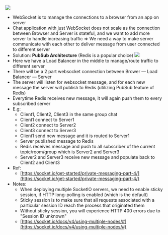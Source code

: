 ![](https://i.imgur.com/Uchoif0.png)
- WebSocket is to manage the connections to a browser from an app on server
- Chat application with just WebSocket does not scale as the connection between Browser and Server is stateful, and we want to add more server to handle increasing traffic ⇒ We need a way to make server communicate with each other to deliver message from user connected to different server
- Solution: **PubSub Architecture** (Redis is a popular choice)
![](https://i.imgur.com/FR5S48j.png)
- Here we have a Load Balancer in the middle to manage/route traffic to different server
- There will be a 2 part websocket connection between Brower — Load Balancer — Server
- The server will listen for websocket message, and for each new message the server will publish to Redis (utilizing PubSub feature of Redis)
- Everytime Redis receives new message, it will again push them to every subscribed server
- E.g:
    - Client1, Client2, Client3 in the same group chat
    - Client1 connect to Server1
    - Client2 connect to Server2
    - Client3 connect to Server3
    - Client1 send new message and it is routed to Server1
    - Server published message to Redis
    - Redis receives message and push to all subscriber of the current topic/room/group which is Server2 and Server3
    - Server2 and Server3 receive new message and populate back to Client2 and Client3
- Ref:
    - [https://socket.io/get-started/private-messaging-part-4/](https://socket.io/get-started/private-messaging-part-4/)
- Notes:
    - When deploying multiple SocketIO servers, we need to enable sticky session, if HTTP long-polling is enabled (which is the default)
    - Sticky session is to make sure that all requests associated with a particular session ID reach the process that originated them
    - Without sticky session, you will experience HTTP 400 errors due to "Session ID unknown"
    - [https://socket.io/docs/v4/using-multiple-nodes/#](https://socket.io/docs/v4/using-multiple-nodes/#)